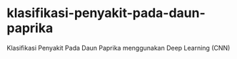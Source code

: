 # klasifikasi-penyakit-pada-daun-paprika
Klasifikasi Penyakit Pada Daun Paprika menggunakan Deep Learning (CNN)
